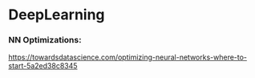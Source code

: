 # DeepLearning

### NN Optimizations: 
https://towardsdatascience.com/optimizing-neural-networks-where-to-start-5a2ed38c8345
